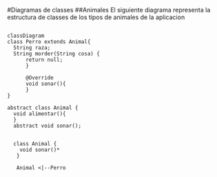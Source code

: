 #Diagramas de classes
  ##Animales
El siguiente diagrama representa la estructura de classes de los tipos de animales de la aplicacion
```mermaid

classDiagram
class Perro extends Animal{
  String raza;
  String morder(String cosa) {
      return null;
      }
      
      @Override
      void sonar(){
      }
}

abstract class Animal {
  void alimentar(){
  }
  abstract void sonar();
  
  
  class Animal {
    void sonar()*
   }
   
   Animal <|--Perro


```
